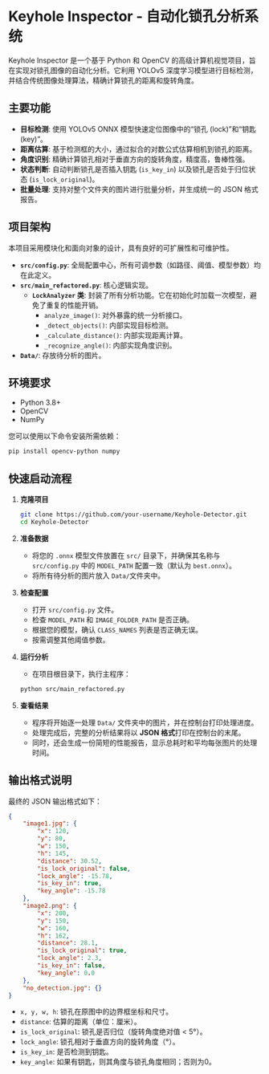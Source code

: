 # Keyhole Inspector - 自动化锁孔分析系统

Keyhole Inspector 是一个基于 Python 和 OpenCV 的高级计算机视觉项目，旨在实现对锁孔图像的自动化分析。它利用 YOLOv5 深度学习模型进行目标检测，并结合传统图像处理算法，精确计算锁孔的距离和旋转角度。

## 主要功能

- **目标检测**: 使用 YOLOv5 ONNX 模型快速定位图像中的“锁孔 (lock)”和“钥匙 (key)”。
- **距离估算**: 基于检测框的大小，通过拟合的对数公式估算相机到锁孔的距离。
- **角度识别**: 精确计算锁孔相对于垂直方向的旋转角度，精度高，鲁棒性强。
- **状态判断**: 自动判断锁孔是否插入钥匙 (`is_key_in`) 以及锁孔是否处于归位状态 (`is_lock_original`)。
- **批量处理**: 支持对整个文件夹的图片进行批量分析，并生成统一的 JSON 格式报告。

## 项目架构

本项目采用模块化和面向对象的设计，具有良好的可扩展性和可维护性。

- **`src/config.py`**: 全局配置中心，所有可调参数（如路径、阈值、模型参数）均在此定义。
- **`src/main_refactored.py`**: 核心逻辑实现。
  - **`LockAnalyzer` 类**: 封装了所有分析功能。它在初始化时加载一次模型，避免了重复的性能开销。
    - `analyze_image()`: 对外暴露的统一分析接口。
    - `_detect_objects()`: 内部实现目标检测。
    - `_calculate_distance()`: 内部实现距离计算。
    - `_recognize_angle()`: 内部实现角度识别。
- **`Data/`**: 存放待分析的图片。

## 环境要求

- Python 3.8+
- OpenCV
- NumPy

您可以使用以下命令安装所需依赖：
```bash
pip install opencv-python numpy
```

## 快速启动流程

1.  **克隆项目**
    ```bash
    git clone https://github.com/your-username/Keyhole-Detector.git
    cd Keyhole-Detector
    ```

2.  **准备数据**
    
    - 将您的 `.onnx` 模型文件放置在 `src/` 目录下，并确保其名称与 `src/config.py` 中的 `MODEL_PATH` 配置一致（默认为 `best.onnx`）。
    - 将所有待分析的图片放入 `Data/`文件夹中。
    
3.  **检查配置**
    
    - 打开 `src/config.py` 文件。
    - 检查 `MODEL_PATH` 和 `IMAGE_FOLDER_PATH` 是否正确。
    - 根据您的模型，确认 `CLASS_NAMES` 列表是否正确无误。
    - 按需调整其他阈值参数。
    
4.  **运行分析**
    
    - 在项目根目录下，执行主程序：
    ```bash
    python src/main_refactored.py
    ```
    
5.  **查看结果**
    - 程序将开始逐一处理 `Data/` 文件夹中的图片，并在控制台打印处理进度。
    - 处理完成后，完整的分析结果将以 **JSON 格式**打印在控制台的末尾。
    - 同时，还会生成一份简短的性能报告，显示总耗时和平均每张图片的处理时间。

## 输出格式说明

最终的 JSON 输出格式如下：

```json
{
    "image1.jpg": {
        "x": 120,
        "y": 80,
        "w": 150,
        "h": 145,
        "distance": 30.52,
        "is_lock_original": false,
        "lock_angle": -15.78,
        "is_key_in": true,
        "key_angle": -15.78
    },
    "image2.png": {
        "x": 200,
        "y": 150,
        "w": 160,
        "h": 162,
        "distance": 28.1,
        "is_lock_original": true,
        "lock_angle": 2.3,
        "is_key_in": false,
        "key_angle": 0.0
    },
    "no_detection.jpg": {}
}
```

- `x, y, w, h`: 锁孔在原图中的边界框坐标和尺寸。
- `distance`: 估算的距离（单位：厘米）。
- `is_lock_original`: 锁孔是否归位（旋转角度绝对值 < 5°）。
- `lock_angle`: 锁孔相对于垂直方向的旋转角度（°）。
- `is_key_in`: 是否检测到钥匙。
- `key_angle`: 如果有钥匙，则其角度与锁孔角度相同；否则为0。